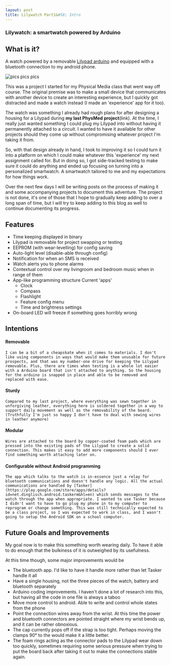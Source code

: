 ```yaml
---
layout: post
title: Lilywatch Part1&#58; Intro
---
```

### Lilywatch: a smartwatch powered by Arduino

## What is it?

A watch powered by a removable [Lilypad arduino](http://lilypadarduino.org/) and equipped with a bluetooth connection to my android phone.

![pics pics pics]()

This was a project I started for my Physical Media class that went way off course. The original premise was to make a small device that communicates with another device to create an interesting experience, but I quickly got distracted and made a watch instead (I made an 'experience' app for it too). 

The watch was something I already had rough plans for after designing a housing for a Lilypad during **my last PhysMed  project**(link). At the time, I really just wanted something I could plug my Lilypad into without having it permanently attached to a circuit. I wanted to have it available for other projects should they come up without compromising whatever project I'm taking it from. 

So, with that design already in hand, I took to improving it so I could turn it into a platform on which I could make whatever this 'experience' my next assignment called for. But in doing so, I got side-tracked testing to make sure it could do anything and ended up focusing on turning into a personalized smartwatch. A smartwatch tailored to me and my expectations for how things work.

Over the next few days I will be writing posts on the process of making it and some accompanying projects to document this adventure. The project is not done, it's one of those that I hope to gradually keep adding to over a long span of time, but I will try to keep adding to this blog as well to continue documenting its progress.

## Features
 - Time keeping displayed in binary
 - Lilypad is removable for project swapping or testing
 - EEPROM (with wear-levelling) for config saving
 - Auto-light level (disable-able through config)
 - Notification for when an SMS is received
 - Watch alerts you to phone alarms
 - Contextual control over my livingroom and bedroom music when in range of them
 - App-like programming structure
    Current 'apps'
      - Clock
      - Compass
      - Flashlight
      - Feature config menu
      - Time and brightness settings
 - On-board LED will freeze if something goes horribly wrong

## Intentions
#### Removable
    I can be a bit of a cheapskate when it comes to materials. I don't like using components in ways that would make them unusable for future prospects, and that was my number-one drive for keeping the Lilypad removable. Plus, there are times when testing is a whole lot easier with a Arduino board that isn't attached to anything. So the housing for the arduino is snapped in place and able to be removed and replaced with ease.
#### Sturdy
    Compared to my last project, where everything was sewn together in unforgiving leather, everything here is soldered together in a way to support daily movement as well as the removability of the board. (Truthfully I'm just so happy I don't have to deal with sewing wires in leather anymore)
#### Modular
    Wires are attached to the board by copper-coated foam pads which are pressed into the existing pads of the Lilypad to create a solid connection. This makes it easy to add more components should I ever find something worth attaching later on.
#### Configurable without Android programming
    The app which talks to the watch is in-essence just a relay for bluetooth communications and doesn't handle any logic. All the actual communications are handled by [Tasker](https://play.google.com/store/apps/details?id=net.dinglisch.android.taskerm&hl=en) which sends messages to the watch through the app when appropriate. I wanted to use Tasker because I didn't want to have to go plug my phone in to my computer to reprogram or change something. This was still technically expected to be a class project, so I was expected to work in class, and I wasn't going to setup the Android SDK on a school computer.

## Future Goals and Improvements
My goal now is to make this something worth wearing daily. To have it able to do enough that the bulkiness of it is outweighed by its usefulness. 

At this time though, some major improvements would be 
 - The bluetooth app. I'd like to have it handle more rather than let Tasker handle it all
 - Have a single housing, not the three pieces of the watch, battery and bluetooth separately
 - Arduino coding improvements. I haven't done a lot of research into this, but having all the code in one file is always a taboo
 - Move more control to android. Able to write and control whole states from the phone
 - Point the connection wires away from the wrist. At this time the power and bluetooth connectors are pointed straight where my wrist bends up, and it can be rather obnoxious.
 - The cap currently pops off if the strap is too tight. Perhaps moving the clamps 90&deg; to the would make it a little better.
 - The foam rings acting as the connector pads to the Lilypad wear down too quickly, sometimes requiring some serious pressure when trying to put the board back after taking it out to make the connections stable again.
